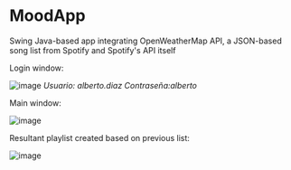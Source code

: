 # MoodApp
Swing Java-based app integrating OpenWeatherMap API, a JSON-based song list from Spotify and Spotify's API itself

Login window:

![image](https://user-images.githubusercontent.com/96338110/146640882-546e856a-4423-4c15-ab1c-bff1c423b99e.png)
*Usuario: alberto.diaz    Contraseña:alberto*

Main window:

![image](https://user-images.githubusercontent.com/96338110/146640942-7dfd8bf3-8eda-41dd-8a92-6309fc40fb07.png)

Resultant playlist created based on previous list:

![image](https://user-images.githubusercontent.com/96338110/146641011-9c2847c2-3b5b-44f0-9e61-f424e3197dcc.png)
